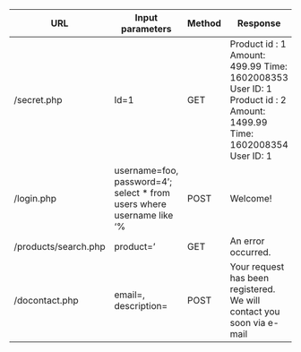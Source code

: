 | URL | Input parameters | Method | Response |
|-|-|-|-|
| /secret.php | Id=1 | GET | Product id : 1 Amount: 499.99 Time: 1602008353 User ID: 1<br />Product id : 2 Amount: 1499.99 Time: 1602008354 User ID: 1 |
| /login.php | username=foo, password=4’; select * from users where username like ‘% | POST | Welcome! |
| /products/search.php | product=’ | GET | An error occurred. |
| /docontact.php | email=, description= | POST | Your request has been registered. We will contact you soon via e-mail |
